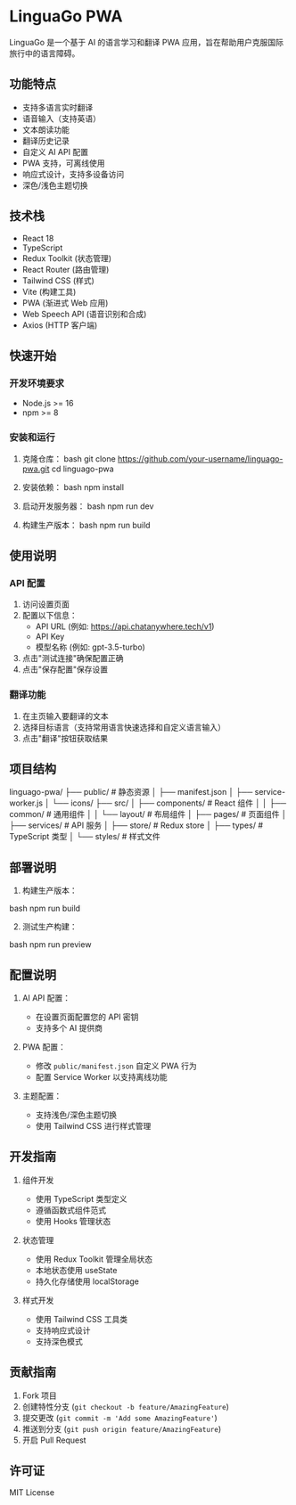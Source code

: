 # LinguaGo PWA

LinguaGo 是一个基于 AI 的语言学习和翻译 PWA 应用，旨在帮助用户克服国际旅行中的语言障碍。

## 功能特点

- 支持多语言实时翻译
- 语音输入（支持英语）
- 文本朗读功能
- 翻译历史记录
- 自定义 AI API 配置
- PWA 支持，可离线使用
- 响应式设计，支持多设备访问
- 深色/浅色主题切换

## 技术栈

- React 18
- TypeScript
- Redux Toolkit (状态管理)
- React Router (路由管理)
- Tailwind CSS (样式)
- Vite (构建工具)
- PWA (渐进式 Web 应用)
- Web Speech API (语音识别和合成)
- Axios (HTTP 客户端)

## 快速开始

### 开发环境要求

- Node.js >= 16
- npm >= 8

### 安装和运行

1. 克隆仓库：
bash
git clone https://github.com/your-username/linguago-pwa.git
cd linguago-pwa

2. 安装依赖：
bash
npm install

3. 启动开发服务器：
bash
npm run dev

4. 构建生产版本：
bash
npm run build

## 使用说明

### API 配置

1. 访问设置页面
2. 配置以下信息：
   - API URL (例如: https://api.chatanywhere.tech/v1)
   - API Key
   - 模型名称 (例如: gpt-3.5-turbo)
3. 点击"测试连接"确保配置正确
4. 点击"保存配置"保存设置

### 翻译功能

1. 在主页输入要翻译的文本
2. 选择目标语言（支持常用语言快速选择和自定义语言输入）
3. 点击"翻译"按钮获取结果

## 项目结构

linguago-pwa/
├── public/ # 静态资源
│ ├── manifest.json
│ ├── service-worker.js
│ └── icons/
├── src/
│ ├── components/ # React 组件
│ │ ├── common/ # 通用组件
│ │ └── layout/ # 布局组件
│ ├── pages/ # 页面组件
│ ├── services/ # API 服务
│ ├── store/ # Redux store
│ ├── types/ # TypeScript 类型
│ └── styles/ # 样式文件


## 部署说明

1. 构建生产版本：

bash
npm run build

2. 测试生产构建：

bash
npm run preview


## 配置说明

1. AI API 配置：
   - 在设置页面配置您的 API 密钥
   - 支持多个 AI 提供商

2. PWA 配置：
   - 修改 `public/manifest.json` 自定义 PWA 行为
   - 配置 Service Worker 以支持离线功能

3. 主题配置：
   - 支持浅色/深色主题切换
   - 使用 Tailwind CSS 进行样式管理

## 开发指南

1. 组件开发
   - 使用 TypeScript 类型定义
   - 遵循函数式组件范式
   - 使用 Hooks 管理状态

2. 状态管理
   - 使用 Redux Toolkit 管理全局状态
   - 本地状态使用 useState
   - 持久化存储使用 localStorage

3. 样式开发
   - 使用 Tailwind CSS 工具类
   - 支持响应式设计
   - 支持深色模式

## 贡献指南

1. Fork 项目
2. 创建特性分支 (`git checkout -b feature/AmazingFeature`)
3. 提交更改 (`git commit -m 'Add some AmazingFeature'`)
4. 推送到分支 (`git push origin feature/AmazingFeature`)
5. 开启 Pull Request

## 许可证

MIT License